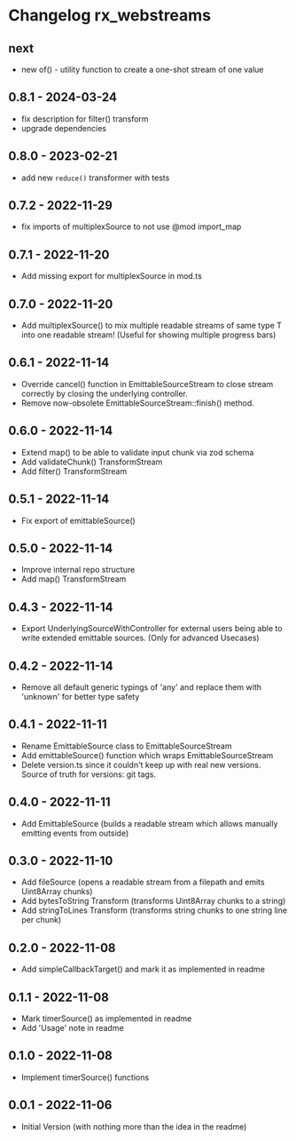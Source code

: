 # Changelog rx_webstreams

## next

- new of() - utility function to create a one-shot stream of one value

## 0.8.1 - 2024-03-24

- fix description for filter() transform
- upgrade dependencies

## 0.8.0 - 2023-02-21

- add new `reduce()` transformer with tests

## 0.7.2 - 2022-11-29

- fix imports of multiplexSource to not use @mod import_map

## 0.7.1 - 2022-11-20

- Add missing export for multiplexSource in mod.ts

## 0.7.0 - 2022-11-20

- Add multiplexSource() to mix multiple readable streams of same type T into one readable stream!
  (Useful for showing multiple progress bars)

## 0.6.1 - 2022-11-14

- Override cancel() function in EmittableSourceStream to close stream correctly by closing the underlying controller.
- Remove now-obsolete EmittableSourceStream::finish() method.

## 0.6.0 - 2022-11-14

- Extend map() to be able to validate input chunk via zod schema
- Add validateChunk() TransformStream
- Add filter() TransformStream

## 0.5.1 - 2022-11-14

- Fix export of emittableSource()

## 0.5.0 - 2022-11-14

- Improve internal repo structure
- Add map() TransformStream

## 0.4.3 - 2022-11-14

- Export UnderlyingSourceWithController for external users being able to write extended emittable sources.
  (Only for advanced Usecases)

## 0.4.2 - 2022-11-14

- Remove all default generic typings of 'any' and replace them with 'unknown' for better type safety

## 0.4.1 - 2022-11-11

- Rename EmittableSource class to EmittableSourceStream
- Add emittableSource() function which wraps EmittableSourceStream
- Delete version.ts since it couldn't keep up with real new versions. Source of truth for versions: git tags.

## 0.4.0 - 2022-11-11

- Add EmittableSource (builds a readable stream which allows manually emitting events from outside)

## 0.3.0 - 2022-11-10

- Add fileSource (opens a readable stream from a filepath and emits Uint8Array chunks)
- Add bytesToString Transform (transforms Uint8Array chunks to a string)
- Add stringToLines Transform (transforms string chunks to one string line per chunk)

## 0.2.0 - 2022-11-08

- Add simpleCallbackTarget() and mark it as implemented in readme

## 0.1.1 - 2022-11-08

- Mark timerSource() as implemented in readme
- Add 'Usage' note in readme

## 0.1.0 - 2022-11-08

- Implement timerSource() functions

## 0.0.1 - 2022-11-06

- Initial Version (with nothing more than the idea in the readme)

